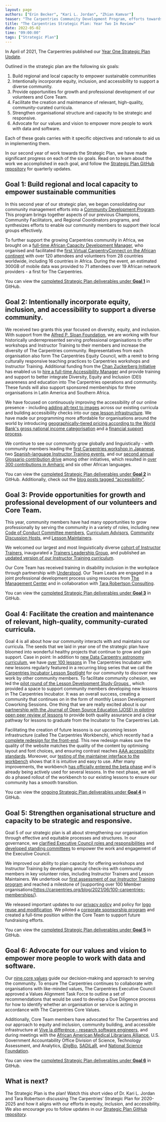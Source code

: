 ```yaml
---
layout: page
authors: ["Erin Becker", "Kari L. Jordan", "Zhian Kamvar"]
teaser: "The Carpentries Community Development Program, efforts towards Equity, Inclusion, Accessibility, and more progress towards our five-year strategic plan!"
title: "The Carpentries Strategic Plan: Year Two In Review"
date: 2022-05-02
time: "09:00:00"
tags: ["Strategic Plan"]
---
```


In April of 2021, The Carpentries published our [Year One Strategic Plan Update](https://carpentries.org/blog/2021/04/carpentries-strategic-plan-year-1-update/).

Outlined in the strategic plan are the following six goals:

1. Build regional and local capacity to empower sustainable communities
2. Intentionally incorporate equity, inclusion, and accessibility to support a diverse community.
3. Provide opportunities for growth and professional development of our volunteers and Core Team.
4. Facilitate the creation and maintenance of relevant, high-quality, community-curated curricula.
5. Strengthen organisational structure and capacity to be strategic and responsive.
6. Advocate for our values and vision to empower more people to work with data and software.

Each of these goals carries with it specific objectives and rationale to aid us in implementing them.

In our second year of work towards the Strategic Plan, we have made significant progress on each of the six goals. Read on to learn about the work we accomplished in each goal, and follow the [Strategic Plan GitHub repository](https://github.com/carpentries/strategic-plan) for quarterly updates.

## Goal 1: Build regional and local capacity to empower sustainable communities

In this second year of our strategic plan, we began consolidating our community management efforts into a [Community Development Program](https://carpentries.org/blog/2021/10/announcing-community-development-program/). This program brings together aspects of our previous Champions, Community Facilitators, and Regional Coordinators programs, and synthesizes efforts to enable our community members to support their local groups effectively.

To further support the growing Carpentries community in Africa, we brought on a [full-time African Capacity Development Manager](https://carpentries.org/blog/2021/10/announcing-african-capacity-development-manager/), who organised and facilitated the [first Virtual CarpentryConnect on the African continent](https://carpentries.org/blog/2021/09/carpentryconnect/) with over 120 attendees and volunteers from 28 countries worldwide, including 16 countries in Africa. During the event, an estimated 300GB of mobile data was provided to 71 attendees over 19 African network providers - a first for The Carpentries.

You can view the [completed Strategic Plan deliverables under __Goal 1__](https://github.com/carpentries/strategic-plan/issues?q=is%3Aissue+label%3A%22Goal+1%22+is%3Aclosed) in GitHub.

## Goal 2: Intentionally incorporate equity, inclusion, and accessibility to support a diverse community.

We received two grants this year focused on diversity, equity, and inclusion. With support from the [Alfred P. Sloan Foundation](https://carpentries.org/blog/2021/06/carpentries-sloan-foundation-announcement/), we are working with four historically underrepresented serving professional organisations to offer workshops and Instructor Training to their members and increase the diversity of The Carpentries community. Representatives from each organisation also form The Carpentries Equity Council, with a remit to bring culturally responsive teaching practices to Carpentries workshops and Instructor Training. Additional funding from the [Chan Zuckerberg Initiative](https://carpentries.org/blog/2022/01/executive-director-new-years-message/) has enabled us to [hire a full-time Accessibility Manager](https://carpentries.org/blog/2022/04/introducing-accessibility-coordinator/) and provide training and support to better integrate Diversity, Equity and Inclusion (DEI) awareness and education into The Carpentries operations and community. These funds will also support sponsored memberships for three organisations in Latin America and Southern Africa.

We have focused on continuously improving the accessibility of our online presence - including [adding alt-text to images](https://carpentries.org/blog/2021/04/Acc-athon/) across our existing curricula and building accessibility checks into our [new lesson infrastructure](https://carpentries.org/blog/2022/01/live-lesson-infrastructure/). We have made our programming more affordable for organisations around the world by introducing [geographically-tiered pricing according to the World Bank's gross national income categorisation](https://carpentries.org/blog/2021/11/membership-pricing-update/) and a [financial support process](https://carpentries.typeform.com/to/lZat2eO5?typeform-source=carpentries.org).

We continue to see our community grow globally and linguistically - with community members leading the [first Carpentries workshop in Japanese](https://carpentries.org/blog/2021/06/first-japanese-r-workshop-en/), two [Spanish-language Instructor Training events](https://carpentries.org/blog/2021/11/metadocencia-instructor-training-english/), and our [second annual Glossario contribution drive](https://carpentries.org/blog/2021/10/hacktoberfest-2021/) among other initiatives, which resulted in [over 300 contributions in Amharic](https://carpentries.org/blog/2021/11/Glosario-African-Contributions/) and six other African languages.

You can view the [completed Strategic Plan deliverables under __Goal 2__](https://github.com/carpentries/strategic-plan/issues?q=is%3Aissue+is%3Aclosed+label%3A%22Goal+2%22) in GitHub. Additionally, check out the [blog posts tagged “accessibility”](https://carpentries.org/posts-by-tags/#blog-tag-accessibility).

## Goal 3: Provide opportunities for growth and professional development of our volunteers and Core Team.

This year, community members have had many opportunities to grow professionally by serving the community in a variety of roles, including new [Code of Conduct Committee members](https://carpentries.org/blog/2021/06/recruiting-for-coc-committee/), [Curriculum Advisors](https://carpentries.org/blog/2022/02/announcing-new-cacs/), [Community Discussion Hosts](https://carpentries.org/blog/2021/05/discussion-host-onboarding/), and [Lesson Maintainers](https://carpentries.org/blog/2021/09/maintainer-welcome-2021/).

We welcomed our largest and most linguistically diverse [cohort of Instructor Trainers](https://carpentries.org/blog/2021/07/welcome-new-trainers/), inaugurated a [Trainers Leadership Group](https://carpentries.org/blog/2021/03/announcing-new-Trainers-leadership-members/), and published an [updated version of our Instructor Training curriculum](https://carpentries.org/blog/2021/11/IT-curriculum-update/).  

Our Core Team has received training in disability inclusion in the workplace through partnership with [Understood](https://www.understood.org/). Our Team Leads are engaged in a joint professional development process using resources from [The Management Center](https://www.managementcenter.org/) and in collaboration with [Tara Robertson Consulting](https://tararobertson.ca/).

You can view the [completed Strategic Plan deliverables under __Goal 3__](https://github.com/carpentries/strategic-plan/issues?q=is%3Aissue+is%3Aclosed+label%3A%22Goal+3%22) in GitHub.

## Goal 4: Facilitate the creation and maintenance of relevant, high-quality, community-curated curricula.

Goal 4 is all about how our community interacts with and maintains our curricula. The seeds that we laid in year one of the strategic plan have bloomed into wonderful healthy projects that continue to grow and gain support. Case in point: In addition to [new Data Carpentry astronomy curriculum](https://carpentries.org/blog/2022/04/astronomy-publication/), we have [over 100 lessons](https://carpentries.org/community-lessons/) in The Carpentries Incubator with new lessons regularly featured in a recurring blog series that we call the [Carpentries Incubator Lesson Spotlight](https://carpentries.org/posts-by-tags/#blog-tag-carpentries-incubator-lesson-spotlight) for our community to discover new work by other community members. To facilitate community cohesion, we led the [pilot round of the Lesson Development Study Groups ](https://carpentries.org/blog/2021/06/ldsg1-retrospective/), which provided a space to support community members developing new lessons in The Carpentries Incubator. It was an overall success, creating a community that continues on in the form of monthly Lesson Development Coworking Sessions. One thing that we are really excited about is our [partnership with the Journal of Open Source Education (JOSE) in piloting open peer review of lessons](https://carpentries.org/blog/2022/02/carpentries-lab-lesson-review-pilot/) to provide both quality assurance and a clear pathway for lessons to graduate from the Incubator to The Carpentries Lab.

Facilitating the creation of future lessons is our upcoming lesson infrastructure (called The Carpentries Workbench), which recently had a [complete redesign for the front-end](https://carpentries.org/blog/2021/05/lesson-template-design-process/). This new redesign makes sure the quality of the website matches the quality of the content by optimising layout and font choices, and ensuring contrast reaches [AAA accessibility standards](https://www.w3.org/WAI/WCAG2AAA-Conformance).  Moreover, our [testing of the maintainer interface to the workbench](https://carpentries.org/blog/2021/07/infrastructure-testing/) shows that it is intuitive and easy to use. After many improvements, the workbench [has officially entered the beta phase](https://carpentries.org/blog/2022/01/live-lesson-infrastructure/) and is already being actively used for several lessons. In the next phase, we will do a phased rollout of the workbench to our existing lessons to ensure our community has a smooth transition.

You can view the [ongoing Strategic Plan deliverables under __Goal 4__](https://github.com/carpentries/strategic-plan/issues?q=is%3Aissue+label%3A%22Goal+4%22+is%3Aopen) in GitHub.

## Goal 5: Strengthen organisational structure and capacity to be strategic and responsive.

Goal 5 of our strategic plan is all about strengthening our organisation through effective and equitable processes and structures. In our governance, we [clarified Executive Council roles and responsibilities](https://carpentries.org/blog/2021/07/carpentries-governance/) and [developed standing committees](https://carpentries.org/blog/2021/07/new-executive-council-standing-committees/) to empower the work and engagement of the Executive Council.

We improved our ability to plan capacity for offering workshops and Instructor Training by developing annual check-ins with community members in key volunteer roles, including Instructor Trainers and Lesson Maintainers. We undertook our [first assessment of our Instructor Training program](https://carpentries.org/blog/2021/09/2021_IT_Report/) and reached a milestone of [supporting over 100 Member organisations(https://carpentries.org/blog/2021/06/100-carpentries-memberships/).

We released important updates to our [privacy policy](https://carpentries.org/blog/2022/01/updated-privacy-policy/) and policy for [logo reuse and modification](https://carpentries.org/blog/2022/02/carpentries-logo-policy-changes/). We piloted a [corporate sponsorship program](https://carpentries.org/blog/2021/10/announcing-carpentries-sponsorship-program/) and created a full-time position within the Core Team to support future fundraising efforts.

You can view the [completed Strategic Plan deliverables under __Goal 5__](https://github.com/carpentries/strategic-plan/issues?q=is%3Aissue+label%3A%22Goal+5%22+is%3Aclosed) in GitHub.

## Goal 6: Advocate for our values and vision to empower more people to work with data and software.

Our [nine core values](https://carpentries.org/values/) guide our decision-making and approach to serving the community. To ensure The Carpentries continues to collaborate with organisations with like-minded values, The Carpentries Executive Council approved a Values Alignment Task Force to outline a set of recommendations that would be used to develop a Due Diligence process for how to identify whether an organisation or service is acting in accordance with The Carpentries Core Values.

Additionally, Core Team members have advocated for The Carpentries and our approach to equity and inclusion, community building, and accessible infrastructure at [Vive la differénce - research software engineers](https://www.lorentzcenter.nl/vive-la-difference-research-software-engineers.html), and during meetings with the [African American Medical Librarians Alliance](https://sites.google.com/view/aamla-mla/home), U.S. Government Accountability Office Division of Science, Technology Assessment, and Analytics, [iDigBio](https://www.idigbio.org/), [SADiLaR](https://sadilar.org/index.php/en/), and [National Science Foundation](https://nsf.gov/).

You can view the [completed Strategic Plan deliverables under __Goal 6__](https://github.com/carpentries/strategic-plan/issues?q=is%3Aissue+is%3Aclosed+label%3A%22Goal+6%22) in GitHub.

## What is next?
The Strategic Plan is the plan! Watch this short video of Dr. Kari L. Jordan and Tara Robertson discussing The Carpentries’ Strategic Plan for 2020-2025 and how it aligns with our efforts in equity, inclusion, and accessibility. We also encourage you to follow updates in our [Strategic Plan GitHub repository](https://github.com/carpentries/strategic-plan).
